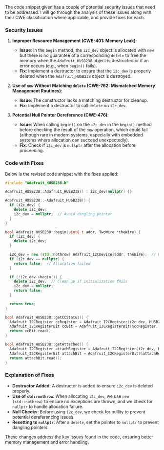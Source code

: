The code snippet given has a couple of potential security issues that need to be addressed. I will go through the analysis of these issues along with their CWE classification where applicable, and provide fixes for each.

### Security Issues

1. **Improper Resource Management (CWE-401: Memory Leak)**:
   - **Issue**: In the `begin` method, the `i2c_dev` object is allocated with `new` but there is no guarantee of a corresponding `delete` to free the memory when the `Adafruit_HUSB238` object is destructed or if an error occurs (e.g., when `begin()` fails).
   - **Fix**: Implement a destructor to ensure that the `i2c_dev` is properly deleted when the `Adafruit_HUSB238` object is destroyed.

2. **Use of `new` Without Matching `delete` (CWE-762: Mismatched Memory Management Routines)**:
   - **Issue**: The constructor lacks a matching destructor for cleanup.
   - **Fix**: Implement a destructor to call `delete` on `i2c_dev`.

3. **Potential Null Pointer Dereference (CWE-476)**:
   - **Issue**: When calling `begin()` on the `i2c_dev` in the `begin()` method before checking the result of the `new` operation, which could fail (although rare in modern systems, especially with embedded systems where allocation can succeed unexpectedly).
   - **Fix**: Check if `i2c_dev` is `nullptr` after the allocation before proceeding.

### Code with Fixes

Below is the revised code snippet with the fixes applied:

```cpp
#include "Adafruit_HUSB238.h"

Adafruit_HUSB238::Adafruit_HUSB238() : i2c_dev(nullptr) {}

Adafruit_HUSB238::~Adafruit_HUSB238() {
  if (i2c_dev) {
    delete i2c_dev;
    i2c_dev = nullptr;  // Avoid dangling pointer
  }
}

bool Adafruit_HUSB238::begin(uint8_t addr, TwoWire *theWire) {
  if (i2c_dev) {
    delete i2c_dev;
  }

  i2c_dev = new (std::nothrow) Adafruit_I2CDevice(addr, theWire);  // Use std::nothrow for failure check
  if (i2c_dev == nullptr) {
    return false;  // Allocation failed
  }

  if (!i2c_dev->begin()) {
    delete i2c_dev;  // Clean up if initialization fails
    i2c_dev = nullptr;
    return false;
  }

  return true;
}

bool Adafruit_HUSB238::getCCStatus() {
  Adafruit_I2CRegister ccRegister = Adafruit_I2CRegister(i2c_dev, HUSB238_PD_STATUS1);
  Adafruit_I2CRegisterBit ccBit = Adafruit_I2CRegisterBit(&ccRegister, 7);
  return ccBit.read();
}

bool Adafruit_HUSB238::getAttached() {
  Adafruit_I2CRegister attachRegister = Adafruit_I2CRegister(i2c_dev, HUSB238_PD_STATUS1);
  Adafruit_I2CRegisterBit attachBit = Adafruit_I2CRegisterBit(&attachRegister, 6);
  return attachBit.read();
}
```

### Explanation of Fixes

- **Destructor Added**: A destructor is added to ensure `i2c_dev` is deleted properly.
- **Use of `std::nothrow`**: When allocating `i2c_dev`, we use `new (std::nothrow)` to ensure no exceptions are thrown, and we check for `nullptr` to handle allocation failure.
- **Null Checks**: Before using `i2c_dev`, we check for nullity to prevent potential dereferencing issues.
- **Resetting to `nullptr`**: After a `delete`, set the pointer to `nullptr` to prevent dangling pointers.

These changes address the key issues found in the code, ensuring better memory management and error handling.